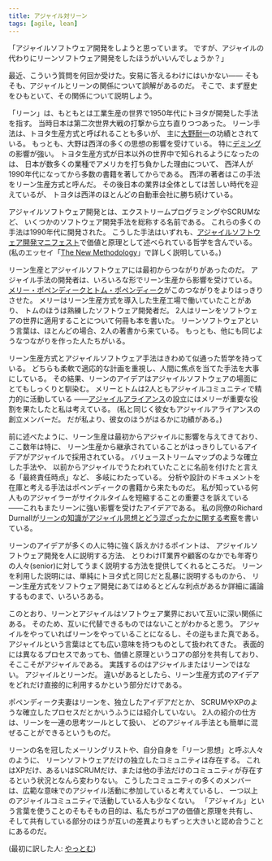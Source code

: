```yaml
---
title: アジャイル対リーン
tags: [agile, lean]
---
```







「アジャイルソフトウェア開発をしようと思っています。
ですが、アジャイルの代わりにリーンソフトウェア開発をしたほうがいいんでしょうか？」



最近、こういう質問を何回か受けた。安易に答えるわけにはいかない——
そもそも、アジャイルとリーンの関係について誤解があるのだ。
そこで、まず歴史をひもといて、その関係について説明しよう。



「リーン」は、もともとは工業生産の世界で1950年代にトヨタが開発した手法を指す。
当時日本は第二次世界大戦の打撃から立ち直りつつあった。
リーン手法は、トヨタ生産方式と呼ばれることも多いが、
主に[大野耐一](http://en.wikipedia.org/wiki/Taiichi_Ohno)の功績とされている。
もっとも、大野は西洋の多くの思想の影響を受けている。
特に[デミング](http://en.wikipedia.org/wiki/W._Edwards_Deming)の影響が強い。
トヨタ生産方式が日本以外の世界中で知られるようになったのは、
日本が数多くの業種でアメリカを打ち負かした理由について、
西洋人が1990年代になってから多数の書籍を著してからである。
西洋の著者はこの手法をリーン生産方式と呼んだ。
その後日本の業界は全体としては苦しい時代を迎えているが、
トヨタは西洋のほとんどの自動車会社に勝ち続けている。



アジャイルソフトウェア開発とは、エクストリームプログラミングやSCRUMなど、
いくつかのソフトウェア開発手法を総称する名前である。
これらの多くの手法は1990年代に開発された。
こうした手法はいずれも、[アジャイルソフトウェア開発マニフェスト](http://agilemanifesto.org/)で価値と原理として述べられている哲学を含んでいる。
(私のエッセイ「[The New Methodology](https://martinfowler.com/articles/newMethodology.html)」で詳しく説明している。)



リーン生産とアジャイルソフトウェアには最初からつながりがあったのだ。
アジャイル手法の開発者は、いろいろな形でリーン生産から影響を受けている。
[メリー・ポペンディークとトム・ポペンディーク](http://www.poppendieck.com/)がこのつながりをよりはっきりさせた。
メリーはリーン生産方式を導入した生産工場で働いていたことがあり、
トムのほうは熟練したソフトウェア開発者だ。
2人はリーンをソフトウェアの世界に適用することについて何冊も本を書いた。
リーンソフトウェアという言葉は、ほとんどの場合、2人の著書から来ている。
もっとも、他にも同じようなつながりを作った人たちがいる。



リーン生産方式とアジャイルソフトウェア手法はきわめて似通った哲学を持っている。
どちらも柔軟で適応的な計画を重視し、人間に焦点を当てた手法を大事にしている。
その結果、リーンのアイデアはアジャイルソフトウェアの場面にとてもしっくりと馴染む。
メリーとトムは2人ともアジャイルコミュニティで精力的に活動している
——[アジャイルアライアンス](http://www.agilealliance.org/)の設立にはメリーが重要な役割を果たしたと私は考えている。
(私と同じく彼女もアジャイルアライアンスの創立メンバーだ。
だが私より、彼女のほうがはるかに功績がある。)



前に述べたように、リーン生産は最初からアジャイルに影響を与えてきており、ここ数年は特に、
リーン生産から継承されていることがはっきりしているアイデアがアジャイルで採用されている。
バリューストリームマップのような確立した手法や、
以前からアジャイルでうたわれていたことに名前を付けたと言える「最終責任時点」など、
多岐にわたっている。
分析や設計のドキュメントを在庫と考える手法はポペンディークの書籍から来たものだ。
私が知っている何人ものアジャイラーがサイクルタイムを短縮することの重要さを訴えている
——これもまたリーンに強い影響を受けたアイデアである。
私の同僚のRichard Durnallが[リーンの知識がアジャイル思想とどう混ざったかに関する考察](http://www.richarddurnall.com/?p=44#more-44)を書いている。



リーンのアイデアが多くの人に特に強く訴えかけるポイントは、
アジャイルソフトウェア開発を人に説明する方法、
とりわけIT業界や顧客のなかでも年寄りの人々(senior)に対してうまく説明する方法を提供してくれるところだ。
リーンを利用した説明には、単純にトヨタ式と同じだと乱暴に説明するものから、
リーン生産方式をソフトウェア開発にあてはめるとどんな利点があるか詳細に議論するものまで、いろいろある。



このとおり、リーンとアジャイルはソフトウェア業界において互いに深い関係にある。
そのため、互いに代替できるものではないことがわかると思う。
アジャイルをやっていればリーンをやっていることになるし、その逆もまた真である。
アジャイルという言葉はとても広い意味を持つものとして扱われてきた。
表面的には異なるプロセスであっても、価値と原理というコアの部分を共有しており、そここそがアジャイルである。
実践するのはアジャイルまたはリーンではない。
アジャイルとリーンだ。
違いがあるとしたら、リーン生産方式のアイデアをどれだけ直接的に利用するかという部分だけである。



ポペンディーク夫妻はリーンを、独立したアイデアだとか、
SCRUMやXPのような確立したプロセスだとかいうふうには紹介していない。
2人の紹介の仕方は、リーンを一連の思考ツールとして扱い、
どのアジャイル手法とも簡単に混ぜることができるというものだ。



リーンの名を冠したメーリングリストや、自分自身を「リーン思想」と呼ぶ人々のように、
リーンソフトウェアだけの独立したコミュニティは存在する。
これはXPだけ、あるいはSCRUMだけ、または他の手法だけのコミュニティが存在するという状況となんら変わりない。
こうしたコミュニティの多くのメンバーは、広範な意味でのアジャイル活動に参加していると考えているし、
一つ以上のアジャイルコミュニティで活動している人も少なくない。
「アジャイル」という言葉を使うことのそもそもの目的は、私たちがコアの価値と原理を共有し、
そして共有している部分のほうが互いの差異よりもずっと大きいと認め合うことにあるのだ。

(最初に訳した人: [やっとむ](http://d.hatena.ne.jp/yach/))
